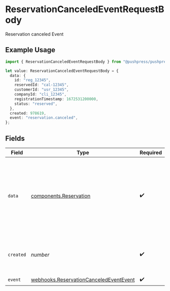 # ReservationCanceledEventRequestBody

Reservation canceled Event

## Example Usage

```typescript
import { ReservationCanceledEventRequestBody } from "@pushpress/pushpress/models/webhooks";

let value: ReservationCanceledEventRequestBody = {
  data: {
    id: "reg_12345",
    reservedId: "cal-12345",
    customerId: "usr_12345",
    companyId: "cli_12345",
    registrationTimestamp: 1672531200000,
    status: "reserved",
  },
  created: 978619,
  event: "reservation.canceled",
};
```

## Fields

| Field                                                                                                                                                               | Type                                                                                                                                                                | Required                                                                                                                                                            | Description                                                                                                                                                         | Example                                                                                                                                                             |
| ------------------------------------------------------------------------------------------------------------------------------------------------------------------- | ------------------------------------------------------------------------------------------------------------------------------------------------------------------- | ------------------------------------------------------------------------------------------------------------------------------------------------------------------- | ------------------------------------------------------------------------------------------------------------------------------------------------------------------- | ------------------------------------------------------------------------------------------------------------------------------------------------------------------- |
| `data`                                                                                                                                                              | [components.Reservation](../../models/components/reservation.md)                                                                                                    | :heavy_check_mark:                                                                                                                                                  | Schema for representing a reservation for a class or event                                                                                                          | {<br/>"id": "reg_12345",<br/>"customerId": "usr_12345",<br/>"companyId": "cli_12345",<br/>"reservedId": "cal-12345",<br/>"registrationTimestamp": 1672531200000,<br/>"status": "reserved"<br/>} |
| `created`                                                                                                                                                           | *number*                                                                                                                                                            | :heavy_check_mark:                                                                                                                                                  | Unix timestamp representing when the event was created                                                                                                              |                                                                                                                                                                     |
| `event`                                                                                                                                                             | [webhooks.ReservationCanceledEventEvent](../../models/webhooks/reservationcanceledeventevent.md)                                                                    | :heavy_check_mark:                                                                                                                                                  | N/A                                                                                                                                                                 |                                                                                                                                                                     |